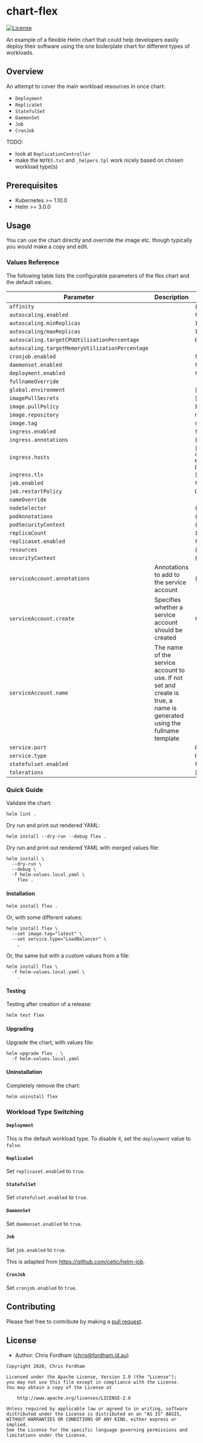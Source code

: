 # chart-flex

[![License](https://img.shields.io/badge/License-Apache%202.0-blue.svg)](https://opensource.org/licenses/Apache-2.0)

An example of a flexible Helm chart that could help developers easily deploy their software using the one boilerplate chart for different types of workloads.

## Overview

An attempt to cover the main workload resources in once chart:

- `Deployment`
- `ReplicaSet`
- `StatefulSet`
- `DaemonSet`
- `Job`
- `CronJob`

TODO:
- look at `ReplicationController`
- make the `NOTES.txt` and `_helpers.tpl` work nicely based on chosen workload type(s)

## Prerequisites

- Kubernetes >= 1.10.0
- Helm >= 3.0.0

## Usage

You can use the chart directly and override the image etc. though typically you would make a copy and edit.

### Values Reference

The following table lists the configurable parameters of the flex chart and the default values.

| Parameter           | Description                          | Default         |
| ------------------- | -------------------------------------| --------------- |
| `affinity`              |                                    | `{}`            |
| `autoscaling.enabled` |                                    | `false`         |
| `autoscaling.minReplicas` |                                | `1`             |
| `autoscaling/maxReplicas` |                                | `100`           |
| `autoscaling.targetCPUUtilizationPercentage` |             | `80`            |
| `autoscaling.targetMemoryUtilizationPercentage` |          |                 |
| `cronjob.enabled`     |                                    | `false`         |
| `daemonset.enabled`   |                                    | `false`         |
| `deployment.enabled`  |                                    | `true`          |
| `fullnameOverride`    |                                    |                 |
| `global.environment`  |                                    | `[]`            |
| `imagePullSecrets`    |                                    | `[]`            |
| `image.pullPolicy`    |                                    | `IfNotPresent`  |
| `image.repository`    |                                    | `nginx`         |
| `image.tag`           |                                    | `stable`        |
| `ingress.enabled`     |                                    | `false`         |
| `ingress.annotations` |                                    | `{}`            |
| `ingress.hosts`       |                                    | `[{ host: chart-example.local, paths: {  } }]` |
| `ingress.tls`         |                                    | `[]`            |
| `job.enabled`         |                                    | `false`         |
| `job.restartPolicy`   |                                    | `OnFailure`     |
| `nameOverride`        |                                    |                 |
| `nodeSelector`        |                                    | `{}`            |
| `podAnnotations`      |                                    | `{}`            |
| `podSecurityContext`  |                                    | `{}`            |
| `replicaCount`        |                                    | `1`             |
| `replicaset.enabled`  |                                    | `false`         |
| `resources`           |                                    | `{}`            |
| `securityContext`     |                                    | `{}`            |
| `serviceAccount.annotations` | Annotations to add to the service account | `{}` |
| `serviceAccount.create` | Specifies whether a service account should be created | `true` |
| `serviceAccount.name` | The name of the service account to use. If not set and create is true, a name is generated using the fullname template | |
| `service.port`        |                                    | `80`            |
| `service.type`        |                                    | `ClusterIP`     |
| `statefulset.enabled` |                                    | `false`         |
| `tolerations`         |                                    | `[]`            |

### Quick Guide

Validate the chart:

`helm lint .`

Dry run and print out rendered YAML:

`helm install --dry-run --debug flex .`

Dry run and print out rendered YAML with merged values file:

```
helm install \
  --dry-run \
  --debug \
  -f helm-values.local.yaml \
    flex .
```

#### Installation

`helm install flex .`

Or, with some different values:

```
helm install flex \
  --set image.tag="latest" \
  --set service.type="LoadBalancer" \
    ,
```

Or, the same but with a custom values from a file:

```
helm install flex \
  -f helm-values.local.yaml \
    .
```

#### Testing

Testing after creation of a release:

`helm test flex`

#### Upgrading

Upgrade the chart, with values file:

```
helm upgrade flex . \
  -f helm-values.local.yaml
```

#### Uninstallation

Completely remove the chart:

`helm uninstall flex`

### Workload Type Switching

#### `Deployment`

This is the default workload type. To disable it, set the `deployment` value to `false`.

#### `ReplicaSet`

Set `replicaset.enabled` to `true`.

#### `StatefulSet`

Set `statefulset.enabled` to `true`.

#### `DaemonSet`

Set `daemonset.enabled` to `true`.

#### `Job`

Set `job.enabled` to `true`.

This is adapted from https://github.com/cetic/helm-job.

#### `CronJob`

Set `cronjob.enabled` to `true`.

## Contributing

Please feel free to contribute by making a [pull request](https://github.com/flaccid/chart-flex/pulls).

## License

- Author: Chris Fordham (<chris@fordham.id.au>)

```text
Copyright 2020, Chris Fordham

Licensed under the Apache License, Version 2.0 (the "License");
you may not use this file except in compliance with the License.
You may obtain a copy of the License at

    http://www.apache.org/licenses/LICENSE-2.0

Unless required by applicable law or agreed to in writing, software
distributed under the License is distributed on an "AS IS" BASIS,
WITHOUT WARRANTIES OR CONDITIONS OF ANY KIND, either express or implied.
See the License for the specific language governing permissions and
limitations under the License.
```
